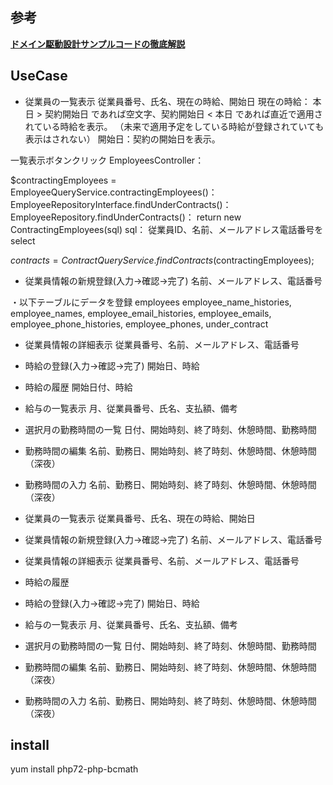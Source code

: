 ## 参考
**[ドメイン駆動設計サンプルコードの徹底解説](https://www.slideshare.net/masuda220/ss-139660520)**

## UseCase
- 従業員の一覧表示
従業員番号、氏名、現在の時給、開始日
現在の時給：
本日 > 契約開始日 であれば空文字、契約開始日 < 本日 であれば直近で適用されている時給を表示。
（未来で適用予定をしている時給が登録されていても表示はされない）
開始日：契約の開始日を表示。

一覧表示ボタンクリック
EmployeesController：

$contractingEmployees = EmployeeQueryService.contractingEmployees()：
EmployeeRepositoryInterface.findUnderContracts()：
EmployeeRepository.findUnderContracts()：
    return new ContractingEmployees(sql)
sql：
従業員ID、名前、メールアドレス電話番号をselect

$contracts = ContractQueryService.findContracts($contractingEmployees);

- 従業員情報の新規登録(入力->確認->完了)
名前、メールアドレス、電話番号

・以下テーブルにデータを登録
employees
employee_name_histories, employee_names, 
employee_email_histories, employee_emails, 
employee_phone_histories, employee_phones,
under_contract 

- 従業員情報の詳細表示
従業員番号、名前、メールアドレス、電話番号

- 時給の登録(入力->確認->完了)
開始日、時給

- 時給の履歴
開始日付、時給

- 給与の一覧表示
月、従業員番号、氏名、支払額、備考

- 選択月の勤務時間の一覧
日付、開始時刻、終了時刻、休憩時間、勤務時間

- 勤務時間の編集
名前、勤務日、開始時刻、終了時刻、休憩時間、休憩時間（深夜）

- 勤務時間の入力
名前、勤務日、開始時刻、終了時刻、休憩時間、休憩時間（深夜）

- 従業員の一覧表示
従業員番号、氏名、現在の時給、開始日

- 従業員情報の新規登録(入力->確認->完了)
名前、メールアドレス、電話番号

- 従業員情報の詳細表示
従業員番号、名前、メールアドレス、電話番号

- 時給の履歴

- 時給の登録(入力->確認->完了)
開始日、時給

- 給与の一覧表示
月、従業員番号、氏名、支払額、備考

- 選択月の勤務時間の一覧
日付、開始時刻、終了時刻、休憩時間、勤務時間

- 勤務時間の編集
名前、勤務日、開始時刻、終了時刻、休憩時間、休憩時間（深夜）

- 勤務時間の入力
名前、勤務日、開始時刻、終了時刻、休憩時間、休憩時間（深夜）

## install
yum install php72-php-bcmath
